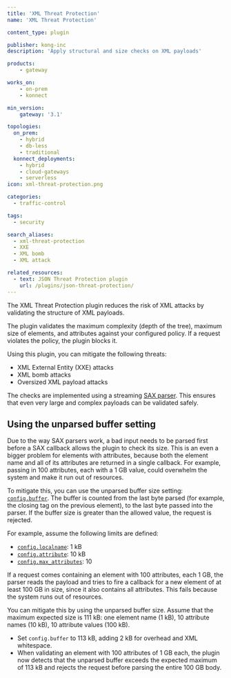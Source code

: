 ```yaml
---
title: 'XML Threat Protection'
name: 'XML Threat Protection'

content_type: plugin

publisher: kong-inc
description: 'Apply structural and size checks on XML payloads'

products:
    - gateway

works_on:
    - on-prem
    - konnect

min_version:
    gateway: '3.1'

topologies:
  on_prem:
    - hybrid
    - db-less
    - traditional
  konnect_deployments:
    - hybrid
    - cloud-gateways
    - serverless
icon: xml-threat-protection.png

categories:
  - traffic-control

tags:
  - security

search_aliases:
  - xml-threat-protection
  - XXE
  - XML bomb
  - XML attack

related_resources:
  - text: JSON Threat Protection plugin
    url: /plugins/json-threat-protection/
---
```


The XML Threat Protection plugin reduces the risk of XML attacks by validating the structure of XML payloads.

The plugin validates the maximum complexity (depth of the tree), maximum size of elements, and attributes 
against your configured policy. If a request violates the policy, the plugin blocks it.

Using this plugin, you can mitigate the following threats:
* XML External Entity (XXE) attacks
* XML bomb attacks
* Oversized XML payload attacks

The checks are implemented using a streaming [SAX parser](http://www.saxproject.org/). 
This ensures that even very large and complex payloads can be validated safely.

## Using the unparsed buffer setting

Due to the way SAX parsers work, a bad input needs to be parsed first before a SAX callback allows the plugin to check its size. 
This is an even a bigger problem for elements with attributes, because both the element name and all of its attributes are returned in a single callback. 
For example, passing in 100 attributes, each with a 1 GB value, could overwhelm the system and make it run out of resources.

To mitigate this, you can use the unparsed buffer size setting: [`config.buffer`](/plugins/xml-threat-protection/reference/#schema--config-buffer).
The buffer is counted from the last byte parsed (for example, the closing tag on the previous element), to the last byte passed into the parser. 
If the buffer size is greater than the allowed value, the request is rejected.

For example, assume the following limits are defined:
* [`config.localname`](/plugins/xml-threat-protection/reference/#schema--config-localname): 1 kB
* [`config.attribute`](/plugins/xml-threat-protection/reference/#schema--config-attribute): 10 kB
* [`config.max_attributes`](/plugins/xml-threat-protection/reference/#schema--config-max-attributes): 10

If a request comes containing an element with 100 attributes, each 1 GB, the parser reads the payload and tries to fire a callback
for a new element of at least 100 GB in size, since it also contains all attributes. 
This fails because the system runs out of resources.

You can mitigate this by using the unparsed buffer size.
Assume that the maximum expected size is 111 kB: one element name (1 kB), 10 attribute names (10 kB), 10 attribute values (100 kB).
* Set `config.buffer` to 113 kB, adding 2 kB for overhead and XML whitespace.
* When validating an element with 100 attributes of 1 GB each, the plugin now detects that the unparsed buffer exceeds 
the expected maximum of 113 kB and rejects the request before parsing the entire 100 GB body.

